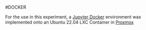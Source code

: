 #DOCKER

For the use in this experiment, a [Jupyter Docker]([https://jupyter-docker-stacks.readthedocs.io/en/latest/) environment was implemented onto an Ubuntu 22.04 LXC Container in [Proxmox](https://www.proxmox.com/en/)
